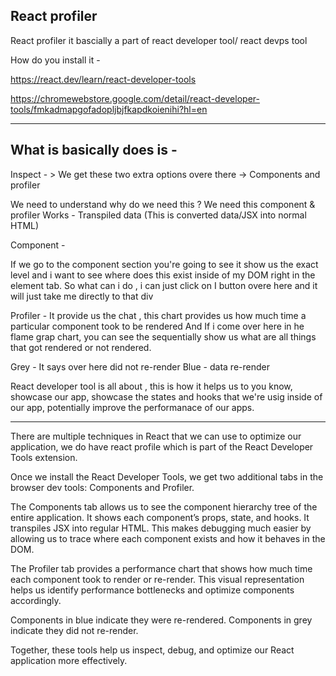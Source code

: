 React profiler
---------------

React profiler it bascially a part of react developer tool/ react devps tool

How do you install it - 

https://react.dev/learn/react-developer-tools

https://chromewebstore.google.com/detail/react-developer-tools/fmkadmapgofadopljbjfkapdkoienihi?hl=en

----------------------------------------------------------------------------------------------------------

What is basically does is - 
---------------------------
Inspect - > We get these two extra options overe there -> Components and profiler

We need to understand why do we need this ?
We need this component & profiler
Works - Transpiled data (This is converted data/JSX into normal HTML)

Component -

If we go to the component section you're going to see it show us the exact level
and i want to see where does this exist inside of my DOM right in the element tab. So what can i do , i can just click on I button overe here and it will just take me directly to that div 

Profiler -
It provide us the chat , this chart provides us how much time a particular component took to be rendered 
And If i come over here in he flame grap chart, you can see the sequentially show us what are all things that got rendered or not rendered.

Grey - It says over here did not re-render 
Blue - data re-render

React developer tool is all about , this is how it helps us to you know, showcase our app, showcase the states and hooks that we're usig inside of our app, potentially improve the performanace of our apps.

-------------------------------------------------------------------------------------------------------

There are multiple techniques in React that we can use to optimize our application, we do have react profile  which is part of the React Developer Tools extension.

Once we install the React Developer Tools, we get two additional tabs in the browser dev tools: Components and Profiler.

The Components tab allows us to see the component hierarchy tree of the entire application. It shows each component’s props, state, and hooks. It transpiles JSX into regular HTML. This makes debugging much easier by allowing us to trace where each component exists and how it behaves in the DOM.

The Profiler tab provides a performance chart that shows how much time each component took to render or re-render. This visual representation helps us identify performance bottlenecks and optimize components accordingly.

Components in blue indicate they were re-rendered.
Components in grey indicate they did not re-render.

Together, these tools help us inspect, debug, and optimize our React application more effectively.

